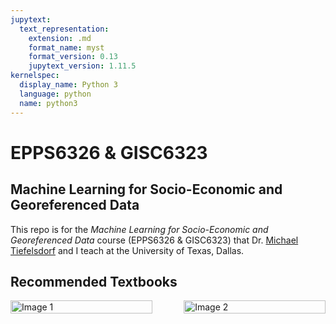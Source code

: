 ```yaml
---
jupytext:
  text_representation:
    extension: .md
    format_name: myst
    format_version: 0.13
    jupytext_version: 1.11.5
kernelspec:
  display_name: Python 3
  language: python
  name: python3
---
```


# EPPS6326 & GISC6323 
## Machine Learning for Socio-Economic and Georeferenced Data

This repo is for the _Machine Learning for Socio-Economic and Georeferenced Data_ course (EPPS6326 & GISC6323) that Dr. [Michael Tiefelsdorf](https://profiles.utdallas.edu/tiefelsdorf) and I teach at the University of Texas, Dallas.

## Recommended Textbooks

<div style="display: flex; justify-content: center;">
  <div style="width: 45%;">
    <img src="https://m.media-amazon.com/images/I/61Lvnv9+CML._AC_UF1000,1000_QL80_.jpg" alt="Image 1" style="width: 100%;">
  </div>
  <div style="width: 10%;"></div>
  <div style="width: 45%;">
    <img src="https://m.media-amazon.com/images/I/71WB1lhbIBL._AC_UF1000,1000_QL80_.jpg" alt="Image 2" style="width: 100%;">
  </div>
</div>